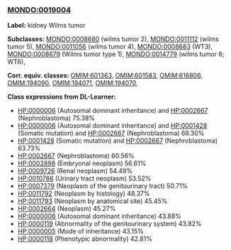 
### [MONDO:0019004](http://purl.obolibrary.org/obo/MONDO_0019004)
**Label:** kidney Wilms tumor

**Subclasses:** [MONDO:0008680](http://purl.obolibrary.org/obo/MONDO_0008680) (wilms tumor 2), [MONDO:0011112](http://purl.obolibrary.org/obo/MONDO_0011112) (wilms tumor 5), [MONDO:0011056](http://purl.obolibrary.org/obo/MONDO_0011056) (wilms tumor 4), [MONDO:0008683](http://purl.obolibrary.org/obo/MONDO_0008683) (WT3), [MONDO:0008679](http://purl.obolibrary.org/obo/MONDO_0008679) (Wilms tumor type 1), [MONDO:0014779](http://purl.obolibrary.org/obo/MONDO_0014779) (wilms tumor 6; WT6), 

**Corr. equiv. classes:** [OMIM:601363](http://purl.obolibrary.org/obo/OMIM_601363), [OMIM:601583](http://purl.obolibrary.org/obo/OMIM_601583), [OMIM:616806](http://purl.obolibrary.org/obo/OMIM_616806), [OMIM:194090](http://purl.obolibrary.org/obo/OMIM_194090), [OMIM:194071](http://purl.obolibrary.org/obo/OMIM_194071), [OMIM:194070](http://purl.obolibrary.org/obo/OMIM_194070), 

**Class expressions from DL-Learner:**

- [HP:0000006](http://purl.obolibrary.org/obo/HP_0000006) (Autosomal dominant inheritance) and [HP:0002667](http://purl.obolibrary.org/obo/HP_0002667) (Nephroblastoma) 75.38%
- [HP:0000006](http://purl.obolibrary.org/obo/HP_0000006) (Autosomal dominant inheritance) and [HP:0001428](http://purl.obolibrary.org/obo/HP_0001428) (Somatic mutation) and [HP:0002667](http://purl.obolibrary.org/obo/HP_0002667) (Nephroblastoma) 68.30%
- [HP:0001428](http://purl.obolibrary.org/obo/HP_0001428) (Somatic mutation) and [HP:0002667](http://purl.obolibrary.org/obo/HP_0002667) (Nephroblastoma) 63.73%
- [HP:0002667](http://purl.obolibrary.org/obo/HP_0002667) (Nephroblastoma) 60.56%
- [HP:0002898](http://purl.obolibrary.org/obo/HP_0002898) (Embryonal neoplasm) 56.61%
- [HP:0009726](http://purl.obolibrary.org/obo/HP_0009726) (Renal neoplasm) 54.49%
- [HP:0010786](http://purl.obolibrary.org/obo/HP_0010786) (Urinary tract neoplasm) 53.52%
- [HP:0007379](http://purl.obolibrary.org/obo/HP_0007379) (Neoplasm of the genitourinary tract) 50.71%
- [HP:0011792](http://purl.obolibrary.org/obo/HP_0011792) (Neoplasm by histology) 48.37%
- [HP:0011793](http://purl.obolibrary.org/obo/HP_0011793) (Neoplasm by anatomical site) 45.45%
- [HP:0002664](http://purl.obolibrary.org/obo/HP_0002664) (Neoplasm) 45.27%
- [HP:0000006](http://purl.obolibrary.org/obo/HP_0000006) (Autosomal dominant inheritance) 43.88%
- [HP:0000119](http://purl.obolibrary.org/obo/HP_0000119) (Abnormality of the genitourinary system) 43.82%
- [HP:0000005](http://purl.obolibrary.org/obo/HP_0000005) (Mode of inheritance) 43.15%
- [HP:0000118](http://purl.obolibrary.org/obo/HP_0000118) (Phenotypic abnormality) 42.81%


